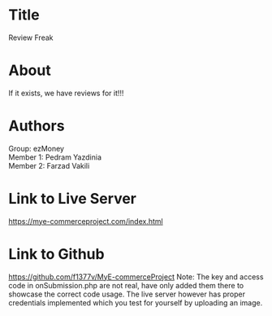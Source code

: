 # Title
  Review Freak
# About 
  If it exists, we have reviews for it!!!
# Authors 
  Group: ezMoney\
  Member 1: Pedram Yazdinia\
  Member 2: Farzad Vakili
# Link to Live Server 
  https://mye-commerceproject.com/index.html
# Link to Github
  https://github.com/f1377v/MyE-commerceProject
Note: The key and access code in onSubmission.php are not real, have only added them there to showcase the correct code usage.
The live server however has proper credentials implemented which you test for yourself by uploading an image. 
